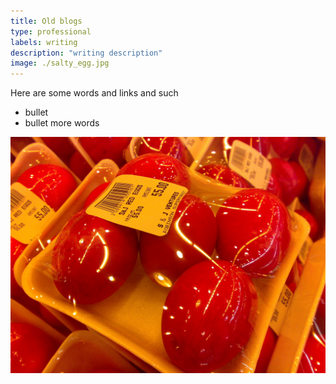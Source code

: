 ```yaml
---
title: Old blogs
type: professional
labels: writing
description: "writing description"
image: ./salty_egg.jpg
---
```


Here are some words and links and such
- bullet
- bullet
more words

![Chinese Salty Egg](./salty_egg.jpg)